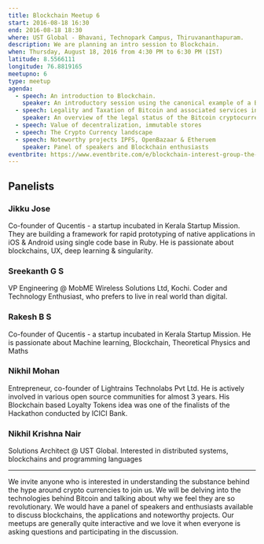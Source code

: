 ```yaml
---
title: Blockchain Meetup 6
start: 2016-08-18 16:30
end: 2016-08-18 18:30
where: UST Global - Bhavani, Technopark Campus, Thiruvananthapuram.
description: We are planning an intro session to Blockchain.
when: Thursday, August 18, 2016 from 4:30 PM to 6:30 PM (IST)
latitude: 8.5566111
longitude: 76.8819165
meetupno: 6
type: meetup
agenda:
  - speech: An introduction to Blockchain.
    speaker: An introductory session using the canonical example of a Blockchain, Bitcoin - Jikku Jose & Nikhil Krishna
  - speech: Legality and Taxation of Bitcoin and associated services in India
    speaker: An overview of the legal status of the Bitcoin cryptocurrency and services in India - Sreekanth G S 
  - speech: Value of decentralization, immutable stores
  - speech: The Crypto Currency landscape
  - speech: Noteworthy projects IPFS, OpenBazaar & Etheruem
    speaker: Panel of speakers and Blockchain enthusiasts
eventbrite: https://www.eventbrite.com/e/blockchain-interest-group-the-crypto-currency-landscape-tickets-27091136318
---
```


## Panelists
 
### Jikku Jose  
 Co-founder of Qucentis - a startup incubated in Kerala Startup Mission. They are building a framework for rapid prototyping of native applications in iOS & Android using single code base in Ruby. He is passionate about blockchains, UX, deep learning & singularity.

### Sreekanth G S
 VP Engineering @ MobME Wireless Solutions Ltd, Kochi. Coder and Technology Enthusiast, who prefers to live in real world than digital.

### Rakesh B S
 Co-founder of Qucentis - a startup incubated in Kerala Startup Mission. He is passionate about Machine learning, Blockchain, Theoretical Physics and Maths

### Nikhil Mohan
 Entrepreneur, co-founder of Lightrains Technolabs Pvt Ltd. He is actively involved in various open source communities for almost 3 years. His Blockchain based Loyalty Tokens idea was one of the finalists of the Hackathon conducted by ICICI Bank.
 
### Nikhil Krishna Nair
 Solutions Architect @ UST Global. Interested in distributed systems, blockchains and programming languages

---
We invite anyone who is interested in understanding the substance behind the hype around crypto currencies to join us. We will be delving into the technologies behind Bitcoin and talking about why we feel they are so revolutionary. We would have a panel of speakers and enthusiasts available to discuss blockchains, the applications and noteworthy projects. Our meetups are generally quite interactive and we love it when everyone is asking questions and participating in the discussion.
 
